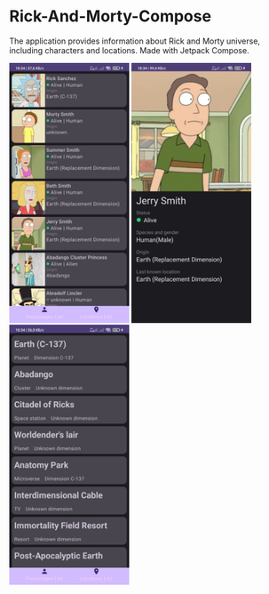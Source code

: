# Rick-And-Morty-Compose
The application provides information about Rick and Morty universe, including characters and locations.
Made with Jetpack Compose.

<img src="img/screenshot1.jpg" width="216" height="468"/>
<img src="img/screenshot2.jpg" width="216" height="468"/>
<img src="img/screenshot3.jpg" width="216" height="468"/>
